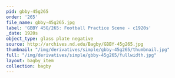 ```yaml
---
pid: gbby-45g265
order: '265'
file_name: gbby-45g265.jpg
label: 'GBBY 45G/265: Football Practice Scene - c1920s'
_date: 1920s
object_type: glass plate negative
source: http://archives.nd.edu/Bagby/GBBY-45g265.jpg
thumbnail: "/img/derivatives/simple/gbby-45g265/thumbnail.jpg"
full: "/img/derivatives/simple/gbby-45g265/fullwidth.jpg"
layout: bagby_item
collection: bagby
---
```

